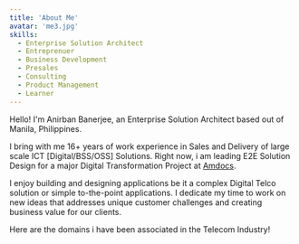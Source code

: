 ```yaml
---
title: 'About Me'
avatar: 'me3.jpg'
skills:
  - Enterprise Solution Architect
  - Entreprenuer
  - Business Development
  - Presales
  - Consulting
  - Product Management
  - Learner
---
```


Hello! I'm Anirban Banerjee, an Enterprise Solution Architect based out of Manila, Philippines.

I bring with me 16+ years of work experience in Sales and Delivery of large scale ICT [Digital/BSS/OSS] Solutions. Right now, i am leading E2E Solution Design for a major Digital Transformation Project at [Amdocs](https://www.amdocs.com/).

I enjoy building and designing applications be it a complex Digital Telco solution or simple to-the-point applications. I dedicate my time to work on new ideas that addresses unique customer challenges and creating business value for our clients.

Here are the domains i have been associated in the Telecom Industry!
